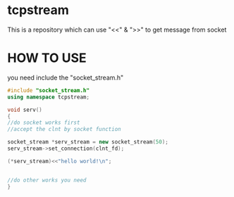 # tcpstream
This is a repository which can use "&lt;&lt;" &amp; ">>" to get message from socket

# HOW TO USE
you need include the "socket_stream.h"

```c++
#include "socket_stream.h"
using namespace tcpstream;

void serv()
{
//do socket works first
//accept the clnt by socket function

socket_stream *serv_stream = new socket_stream(50);
serv_stream->set_connection(clnt_fd);

(*serv_stream)<<"hello world!\n";


//do other works you need
}

```
